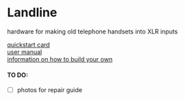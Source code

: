 # Landline
hardware for making old telephone handsets into XLR inputs  

[quickstart card](https://github.com/evanmcook/landline/blob/main/manuals/quickStartGuide.png)  
[user manual](https://github.com/evanmcook/landline/blob/main/manuals/manual.md)  
[information on how to build your own](https://github.com/evanmcook/landline/tree/main/build%20documentation)


#### TO DO: 
- [ ] photos for repair guide  

